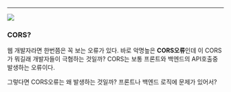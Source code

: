 
---

![](https://i.imgur.com/PsprM4l.png)

### CORS?

웹 개발자라면 한번쯤은 꼭 보는 오류가 있다. 바로 악명높은 **CORS오류**인데 이 CORS가 뭐길래 개발자들이 극혐하는 것일까? CORS는 보통 프론트와 백엔드의 API호출중 발생하는 오류이다.

그렇다면 CORS오류는 왜 발생하는 것일까? 프론트나 백엔드 로직에 문제가 있어서? 
